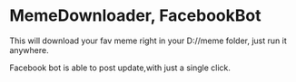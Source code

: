 # MemeDownloader, FacebookBot

This will download your fav meme right in your D://meme folder, just run it anywhere.

Facebook bot is able to post update,with just a single click.

